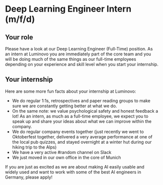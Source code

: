 # Deep Learning Engineer Intern (m/f/d)

## Your role
Please have a look at our Deep Learning Engineer (Full-Time) position. As an intern at Luminovo you are immediately part of the core team and you will be doing much of the same things as our full-time employees depending on your experience and skill level when you start your internship.

## Your internship
Here are some more fun facts about your internship at Luminovo:

* We do regular 1:1s, retrospectives and paper reading groups to make sure we are constantly getting better at what we do.
* On the same note: we value psychological safety and honest feedback a lot! As an intern, as much as a full-time employee, we expect you to speak up and share your ideas about what we can improve within the company.
* We do regular company events together (just recently we went to Oktoberfest together, delivered a very average performance at one of the local pub quizzes, and stayed overnight at a winter hut during our hiking trip to the Alps)
* We have a very active #random channel on Slack
* We just moved in our own office in the core of Munich

If you are just as excited as we are about making AI easily usable and widely used and want to work with some of the best AI engineers in Germany, please apply!
